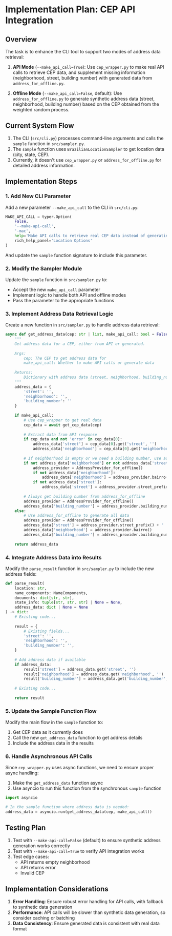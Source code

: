 # Implementation Plan: CEP API Integration

## Overview

The task is to enhance the CLI tool to support two modes of address data retrieval:

1. **API Mode** (`--make_api_call=True`): Use `cep_wrapper.py` to make real API calls to retrieve CEP data, and supplement missing information (neighborhood, street, building number) with generated data from `address_for_offline.py`.

2. **Offline Mode** (`--make_api_call=False`, default): Use `address_for_offline.py` to generate synthetic address data (street, neighborhood, building number) based on the CEP obtained from the weighted random process.

## Current System Flow

1. The CLI (`src/cli.py`) processes command-line arguments and calls the `sample` function in `src/sampler.py`.
2. The `sample` function uses `BrazilianLocationSampler` to get location data (city, state, CEP).
3. Currently, it doesn't use `cep_wrapper.py` or `address_for_offline.py` for detailed address information.

## Implementation Steps

### 1. Add New CLI Parameter

Add a new parameter `--make_api_call` to the CLI in `src/cli.py`:

```python
MAKE_API_CALL = typer.Option(
    False, 
    '--make-api-call', 
    '-mac', 
    help='Make API calls to retrieve real CEP data instead of generating synthetic address data',
    rich_help_panel='Location Options'
)
```

And update the `sample` function signature to include this parameter.

### 2. Modify the Sampler Module

Update the `sample` function in `src/sampler.py` to:
- Accept the new `make_api_call` parameter
- Implement logic to handle both API and offline modes
- Pass the parameter to the appropriate functions

### 3. Implement Address Data Retrieval Logic

Create a new function in `src/sampler.py` to handle address data retrieval:

```python
async def get_address_data(cep: str | list, make_api_call: bool = False) -> dict:
    """
    Get address data for a CEP, either from API or generated.
    
    Args:
        cep: The CEP to get address data for
        make_api_call: Whether to make API calls or generate data
        
    Returns:
        Dictionary with address data (street, neighborhood, building_number)
    """
    address_data = {
        'street': '',
        'neighborhood': '',
        'building_number': ''
    }
    
    if make_api_call:
        # Use cep_wrapper to get real data
        cep_data = await get_cep_data(cep)
        
        # Extract data from API response
        if cep_data and not 'error' in cep_data[0]:
            address_data['street'] = cep_data[0].get('street', '')
            address_data['neighborhood'] = cep_data[0].get('neighborhood', '')
            
        # If neighborhood is empty or we need a building number, use address_for_offline
        if not address_data['neighborhood'] or not address_data['street']:
            address_provider = AddressProvider_for_offline()
            if not address_data['neighborhood']:
                address_data['neighborhood'] = address_provider.bairro()
            if not address_data['street']:
                address_data['street'] = address_provider.street_prefix() + ' ' + address_provider.last_name()
        
        # Always get building number from address_for_offline
        address_provider = AddressProvider_for_offline()
        address_data['building_number'] = address_provider.building_number()
    else:
        # Use address_for_offline to generate all data
        address_provider = AddressProvider_for_offline()
        address_data['street'] = address_provider.street_prefix() + ' ' + address_provider.last_name()
        address_data['neighborhood'] = address_provider.bairro()
        address_data['building_number'] = address_provider.building_number()
    
    return address_data
```

### 4. Integrate Address Data into Results

Modify the `parse_result` function in `src/sampler.py` to include the new address fields:

```python
def parse_result(
    location: str, 
    name_components: NameComponents, 
    documents: dict[str, str], 
    state_info: tuple[str, str, str] | None = None,
    address_data: dict | None = None
) -> dict:
    # Existing code...
    
    result = {
        # Existing fields...
        'street': '',
        'neighborhood': '',
        'building_number': '',
    }
    
    # Add address data if available
    if address_data:
        result['street'] = address_data.get('street', '')
        result['neighborhood'] = address_data.get('neighborhood', '')
        result['building_number'] = address_data.get('building_number', '')
    
    # Existing code...
    
    return result
```

### 5. Update the Sample Function Flow

Modify the main flow in the `sample` function to:
1. Get CEP data as it currently does
2. Call the new `get_address_data` function to get address details
3. Include the address data in the results

### 6. Handle Asynchronous API Calls

Since `cep_wrapper.py` uses async functions, we need to ensure proper async handling:
1. Make the `get_address_data` function async
2. Use asyncio to run this function from the synchronous `sample` function

```python
import asyncio

# In the sample function where address data is needed:
address_data = asyncio.run(get_address_data(cep, make_api_call))
```

## Testing Plan

1. Test with `--make-api-call=False` (default) to ensure synthetic address generation works correctly
2. Test with `--make-api-call=True` to verify API integration works
3. Test edge cases:
   - API returns empty neighborhood
   - API returns error
   - Invalid CEP

## Implementation Considerations

1. **Error Handling**: Ensure robust error handling for API calls, with fallback to synthetic data generation
2. **Performance**: API calls will be slower than synthetic data generation, so consider caching or batching
3. **Data Consistency**: Ensure generated data is consistent with real data format